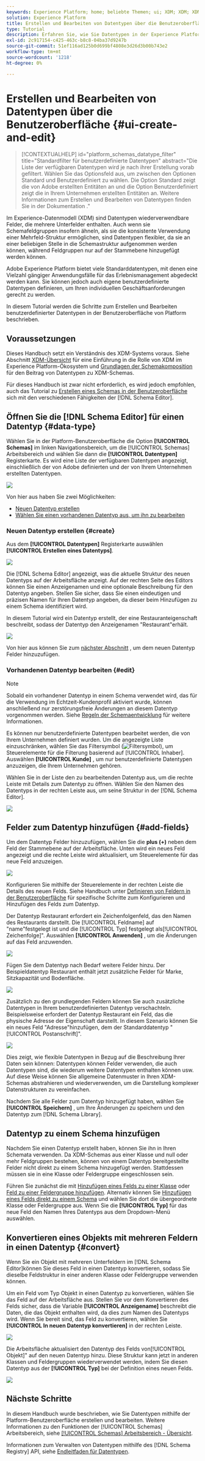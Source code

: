 ```yaml
---
keywords: Experience Platform; home; beliebte Themen; ui; XDM; XDM; XDM-System; Erlebnisdatenmodell; Experience-Datenmodell; Datenmodell; Datenmodell; Schemaregistrierung; Schema; Schema; Schemas; Schemas; erstellen; Datentyp; Datentypen
solution: Experience Platform
title: Erstellen und Bearbeiten von Datentypen über die Benutzeroberfläche
type: Tutorial
description: Erfahren Sie, wie Sie Datentypen in der Experience Platform-Benutzeroberfläche erstellen und bearbeiten.
exl-id: 2c917154-c425-463c-b8c8-04ba37d9247b
source-git-commit: 51ef116ad125b0d699bf4808e3d26d3b00b743e2
workflow-type: tm+mt
source-wordcount: '1218'
ht-degree: 0%

---
```


# Erstellen und Bearbeiten von Datentypen über die Benutzeroberfläche {#ui-create-and-edit}

>[!CONTEXTUALHELP]
>id="platform_schemas_datatype_filter"
>title="Standardfilter für benutzerdefinierte Datentypen"
>abstract="Die Liste der verfügbaren Datentypen wird je nach ihrer Erstellung vorab gefiltert. Wählen Sie das Optionsfeld aus, um zwischen den Optionen Standard und Benutzerdefiniert zu wählen. Die Option Standard zeigt die von Adobe erstellten Entitäten an und die Option Benutzerdefiniert zeigt die in Ihrem Unternehmen erstellten Entitäten an. Weitere Informationen zum Erstellen und Bearbeiten von Datentypen finden Sie in der Dokumentation ."

Im Experience-Datenmodell (XDM) sind Datentypen wiederverwendbare Felder, die mehrere Unterfelder enthalten. Auch wenn sie Schemafeldgruppen insofern ähneln, als sie die konsistente Verwendung einer Mehrfeld-Struktur ermöglichen, sind Datentypen flexibler, da sie an einer beliebigen Stelle in die Schemastruktur aufgenommen werden können, während Feldgruppen nur auf der Stammebene hinzugefügt werden können.

Adobe Experience Platform bietet viele Standarddatentypen, mit denen eine Vielzahl gängiger Anwendungsfälle für das Erlebnismanagement abgedeckt werden kann. Sie können jedoch auch eigene benutzerdefinierte Datentypen definieren, um Ihren individuellen Geschäftsanforderungen gerecht zu werden.

In diesem Tutorial werden die Schritte zum Erstellen und Bearbeiten benutzerdefinierter Datentypen in der Benutzeroberfläche von Platform beschrieben.

## Voraussetzungen

Dieses Handbuch setzt ein Verständnis des XDM-Systems voraus. Siehe Abschnitt [XDM-Übersicht](../../home.md) für eine Einführung in die Rolle von XDM im Experience Platform-Ökosystem und [Grundlagen der Schemakomposition](../../schema/composition.md) für den Beitrag von Datentypen zu XDM-Schemas.

Für dieses Handbuch ist zwar nicht erforderlich, es wird jedoch empfohlen, auch das Tutorial zu [Erstellen eines Schemas in der Benutzeroberfläche](../../tutorials/create-schema-ui.md) sich mit den verschiedenen Fähigkeiten der [!DNL Schema Editor].

## Öffnen Sie die [!DNL Schema Editor] für einen Datentyp {#data-type}

Wählen Sie in der Platform-Benutzeroberfläche die Option **[!UICONTROL Schemas]** im linken Navigationsbereich, um die [!UICONTROL Schemas] Arbeitsbereich und wählen Sie dann die **[!UICONTROL Datentypen]** Registerkarte. Es wird eine Liste der verfügbaren Datentypen angezeigt, einschließlich der von Adobe definierten und der von Ihrem Unternehmen erstellten Datentypen.

![](../../images/ui/resources/data-types/data-types-tab.png)

Von hier aus haben Sie zwei Möglichkeiten:

- [Neuen Datentyp erstellen](#create)
- [Wählen Sie einen vorhandenen Datentyp aus, um ihn zu bearbeiten](#edit)

### Neuen Datentyp erstellen {#create}

Aus dem **[!UICONTROL Datentypen]** Registerkarte auswählen **[!UICONTROL Erstellen eines Datentyps]**.

![](../../images/ui/resources/data-types/create.png)

Die [!DNL Schema Editor] angezeigt, was die aktuelle Struktur des neuen Datentyps auf der Arbeitsfläche anzeigt. Auf der rechten Seite des Editors können Sie einen Anzeigenamen und eine optionale Beschreibung für den Datentyp angeben. Stellen Sie sicher, dass Sie einen eindeutigen und präzisen Namen für Ihren Datentyp angeben, da dieser beim Hinzufügen zu einem Schema identifiziert wird.

In diesem Tutorial wird ein Datentyp erstellt, der eine Restauranteigenschaft beschreibt, sodass der Datentyp den Anzeigenamen &quot;Restaurant&quot;erhält.

![](../../images/ui/resources/data-types/data-type-properties.png)

Von hier aus können Sie zum [nächster Abschnitt](#add-fields) , um dem neuen Datentyp Felder hinzuzufügen.

### Vorhandenen Datentyp bearbeiten {#edit}

>[!NOTE]
>
>Sobald ein vorhandener Datentyp in einem Schema verwendet wird, das für die Verwendung im Echtzeit-Kundenprofil aktiviert wurde, können anschließend nur zerstörungsfreie Änderungen an diesem Datentyp vorgenommen werden. Siehe [Regeln der Schemaentwicklung](../../schema/composition.md#evolution) für weitere Informationen.

Es können nur benutzerdefinierte Datentypen bearbeitet werden, die von Ihrem Unternehmen definiert wurden. Um die angezeigte Liste einzuschränken, wählen Sie das Filtersymbol (![Filtersymbol](../../images/ui/resources/data-types/filter.png)), um Steuerelemente für die Filterung basierend auf [!UICONTROL Inhaber]. Auswählen **[!UICONTROL Kunde]** , um nur benutzerdefinierte Datentypen anzuzeigen, die Ihrem Unternehmen gehören.

Wählen Sie in der Liste den zu bearbeitenden Datentyp aus, um die rechte Leiste mit Details zum Datentyp zu öffnen. Wählen Sie den Namen des Datentyps in der rechten Leiste aus, um seine Struktur in der [!DNL Schema Editor].

![](../../images/ui/resources/data-types/edit.png)

## Felder zum Datentyp hinzufügen {#add-fields}

Um dem Datentyp Felder hinzuzufügen, wählen Sie die **plus (+)** neben dem Feld der Stammebene auf der Arbeitsfläche. Unten wird ein neues Feld angezeigt und die rechte Leiste wird aktualisiert, um Steuerelemente für das neue Feld anzuzeigen.

![](../../images/ui/resources/data-types/new-field.png)

Konfigurieren Sie mithilfe der Steuerelemente in der rechten Leiste die Details des neuen Felds. Siehe Handbuch unter [Definieren von Feldern in der Benutzeroberfläche](../fields/overview.md#define) für spezifische Schritte zum Konfigurieren und Hinzufügen des Felds zum Datentyp.

Der Datentyp Restaurant erfordert ein Zeichenfolgenfeld, das den Namen des Restaurants darstellt. Die [!UICONTROL Feldname] auf &quot;name&quot;festgelegt ist und die [!UICONTROL Typ] festgelegt als[!UICONTROL Zeichenfolge]&quot;. Auswählen **[!UICONTROL Anwenden]** , um die Änderungen auf das Feld anzuwenden.

![](../../images/ui/resources/data-types/name-field.png)

Fügen Sie dem Datentyp nach Bedarf weitere Felder hinzu. Der Beispieldatentyp Restaurant enthält jetzt zusätzliche Felder für Marke, Sitzkapazität und Bodenfläche.

![](../../images/ui/resources/data-types/more-fields.png)

Zusätzlich zu den grundlegenden Feldern können Sie auch zusätzliche Datentypen in Ihrem benutzerdefinierten Datentyp verschachteln. Beispielsweise erfordert der Datentyp Restaurant ein Feld, das die physische Adresse der Eigenschaft darstellt. In diesem Szenario können Sie ein neues Feld &quot;Adresse&quot;hinzufügen, dem der Standarddatentyp &quot;[!UICONTROL Postanschrift]&quot;.

![](../../images/ui/resources/data-types/address-field.png)

Dies zeigt, wie flexible Datentypen in Bezug auf die Beschreibung Ihrer Daten sein können: Datentypen können Felder verwenden, die auch Datentypen sind, die wiederum weitere Datentypen enthalten können usw. Auf diese Weise können Sie allgemeine Datenmuster in Ihren XDM-Schemas abstrahieren und wiederverwenden, um die Darstellung komplexer Datenstrukturen zu vereinfachen.

Nachdem Sie alle Felder zum Datentyp hinzugefügt haben, wählen Sie **[!UICONTROL Speichern]** , um Ihre Änderungen zu speichern und den Datentyp zum [!DNL Schema Library].

## Datentyp zu einem Schema hinzufügen

Nachdem Sie einen Datentyp erstellt haben, können Sie ihn in Ihren Schemata verwenden. Da XDM-Schemas aus einer Klasse und null oder mehr Feldgruppen bestehen, können von einem Datentyp bereitgestellte Felder nicht direkt zu einem Schema hinzugefügt werden. Stattdessen müssen sie in eine Klasse oder Feldergruppe eingeschlossen sein.

Führen Sie zunächst die mit [Hinzufügen eines Felds zu einer Klasse](./classes.md#add-fields) oder [Feld zu einer Feldergruppe hinzufügen](./field-groups.md#add-fields). Alternativ können Sie [Hinzufügen eines Felds direkt zu einem Schema](./schemas.md#add-individual-fields) und wählen Sie dort die übergeordnete Klasse oder Feldergruppe aus. Wenn Sie die **[!UICONTROL Typ]** für das neue Feld den Namen Ihres Datentyps aus dem Dropdown-Menü auswählen.

## Konvertieren eines Objekts mit mehreren Feldern in einen Datentyp {#convert}

Wenn Sie ein Objekt mit mehreren Unterfeldern im [!DNL Schema Editor]können Sie dieses Feld in einen Datentyp konvertieren, sodass Sie dieselbe Feldstruktur in einer anderen Klasse oder Feldergruppe verwenden können.

Um ein Feld vom Typ Objekt in einen Datentyp zu konvertieren, wählen Sie das Feld auf der Arbeitsfläche aus. Stellen Sie vor dem Konvertieren des Felds sicher, dass die Variable **[!UICONTROL Anzeigename]** beschreibt die Daten, die das Objekt enthalten wird, da dies zum Namen des Datentyps wird. Wenn Sie bereit sind, das Feld zu konvertieren, wählen Sie **[!UICONTROL In neuen Datentyp konvertieren]** in der rechten Leiste.

![](../../images/ui/resources/data-types/convert-object.png)

Die Arbeitsfläche aktualisiert den Datentyp des Felds von[!UICONTROL Objekt]&quot; auf den neuen Datentyp hinzu. Diese Struktur kann jetzt in anderen Klassen und Feldergruppen wiederverwendet werden, indem Sie diesen Datentyp aus der **[!UICONTROL Typ]** bei der Definition eines neuen Felds.

![](../../images/ui/resources/data-types/converted.png)

## Nächste Schritte

In diesem Handbuch wurde beschrieben, wie Sie Datentypen mithilfe der Platform-Benutzeroberfläche erstellen und bearbeiten. Weitere Informationen zu den Funktionen der [!UICONTROL Schemas] Arbeitsbereich, siehe [[!UICONTROL Schemas] Arbeitsbereich - Übersicht](../overview.md).

Informationen zum Verwalten von Datentypen mithilfe des [!DNL Schema Registry] API, siehe [Endleitfaden für Datentypen](../../api/data-types.md).

